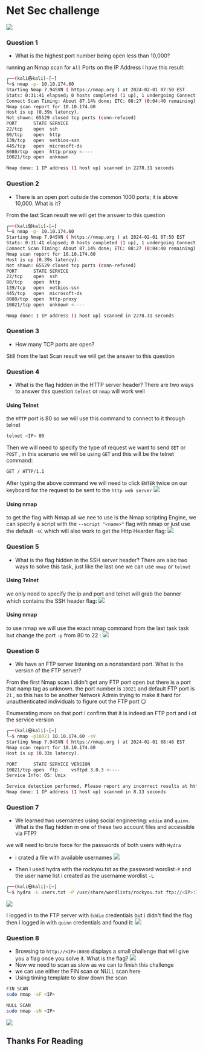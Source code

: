 # Net Sec challenge

![](https://i.imgur.com/2eH4ylG.png)

### Question 1
- What is the highest port number being open less than 10,000?

running an Nmap scan for `All` Ports on the IP Address i have this result:
```bash
┌──(kali㉿kali)-[~]
└─$ nmap -p- 10.10.174.60                                            
Starting Nmap 7.94SVN ( https://nmap.org ) at 2024-02-01 07:50 EST
Stats: 0:31:41 elapsed; 0 hosts completed (1 up), 1 undergoing Connect Scan
Connect Scan Timing: About 87.14% done; ETC: 08:27 (0:04:40 remaining)
Nmap scan report for 10.10.174.60
Host is up (0.39s latency).
Not shown: 65529 closed tcp ports (conn-refused)
PORT      STATE SERVICE
22/tcp    open  ssh
80/tcp    open  http
139/tcp   open  netbios-ssn
445/tcp   open  microsoft-ds
8080/tcp  open  http-proxy <---- 
10021/tcp open  unknown

Nmap done: 1 IP address (1 host up) scanned in 2278.31 seconds
```
### Question 2
- There is an open port outside the common 1000 ports; it is above 10,000. What is it?

From the last Scan result we will get the answer to this question
```bash
┌──(kali㉿kali)-[~]
└─$ nmap -p- 10.10.174.60                                            
Starting Nmap 7.94SVN ( https://nmap.org ) at 2024-02-01 07:50 EST
Stats: 0:31:41 elapsed; 0 hosts completed (1 up), 1 undergoing Connect Scan
Connect Scan Timing: About 87.14% done; ETC: 08:27 (0:04:40 remaining)
Nmap scan report for 10.10.174.60
Host is up (0.39s latency).
Not shown: 65529 closed tcp ports (conn-refused)
PORT      STATE SERVICE
22/tcp    open  ssh
80/tcp    open  http
139/tcp   open  netbios-ssn
445/tcp   open  microsoft-ds
8080/tcp  open  http-proxy
10021/tcp open  unknown <----

Nmap done: 1 IP address (1 host up) scanned in 2278.31 seconds
```

### Question 3 
- How many TCP ports are open?

Still from the last Scan result we will get the answer to this question

### Question 4
- What is the flag hidden in the HTTP server header?
There are two ways to answer this question `telnet` or `nmap` will work well
#### Using Telnet
the `HTTP` port is 80 so we will use this command to connect to it through telnet
```bash
telnet <IP> 80
```
Then we will need to specify the type of request we want to send `GET` or `POST` , in this scenario we will be using `GET` and this will be the telnet command:
```bash
GET / HTTP/1.1
```
After typing the above command we will need to click `ENTER` twice on our keyboard for the request to be sent to the `http web server`
![](https://i.imgur.com/dJ5QEPo.png)
#### Using nmap
to get the flag with Nmap all we nee to use is the Nmap scripting Engine, we can specify a script with the `--script "<name>"` flag with nmap or just use the default `-sC` which will also work to get the Http Hearder flag:
![](https://i.imgur.com/GCaUQ3Q.png)

### Question 5
- What is the flag hidden in the SSH server header?
There are also two ways to solve this task, just like the last one we can use `nmap` or `telnet`
#### Using Telnet 
we only need to specify the ip and port and telnet will grab the banner which contains the SSH header flag:
![](https://i.imgur.com/ZkHU5gw.png)

#### Using nmap
to use nmap we will use the exact nmap command from the last task task but change  the port `-p` from 80 to 22 :
![](https://i.imgur.com/aq8V2nw.png)


### Question 6
- We have an FTP server listening on a nonstandard port. What is the version of the FTP server?

From the first Nmap scan i didn't get any FTP port open but there is a port that namp tag as unknown.
the port number is `10021` and default FTP port is `21` , so this has to be another Network Admin trying to make it hard for unauthenticated individuals to figure out the FTP port 😏

Enumerating more on that port i confirm that it is indeed an FTP port and i ot the service version
```bash
┌──(kali㉿kali)-[~]
└─$ nmap -p10021 10.10.174.60 -sV                                    
Starting Nmap 7.94SVN ( https://nmap.org ) at 2024-02-01 08:48 EST
Nmap scan report for 10.10.174.60
Host is up (0.33s latency).

PORT      STATE SERVICE VERSION
10021/tcp open  ftp     vsftpd 3.0.3 <----
Service Info: OS: Unix

Service detection performed. Please report any incorrect results at https://nmap.org/submit/ .
Nmap done: 1 IP address (1 host up) scanned in 8.13 seconds
```

### Question 7
- We learned two usernames using social engineering: `eddie` and `quinn`. What is the flag hidden in one of these two account files and accessible via FTP?

we will need to brute force for the passwords of both users with `Hydra`
- i crated a file with available usernames
![](https://i.imgur.com/VvSnI3H.png)

- Then i used hydra with the rockyou.txt as the password wordlist`-P` and the user name list i created as the username wordlist `-L`
```bash
┌──(kali㉿kali)-[~]
└─$ hydra -L users.txt -P /usr/share/wordlists/rockyou.txt ftp://<IP>:10021
```

![](https://i.imgur.com/QGjsbsV.png)

I logged in to the FTP server with `Eddie` credentials but i didn't find the flag then i logged in with `quinn` credentials and found it:
![](https://i.imgur.com/D8a0grf.png)

### Question 8
- Browsing to `http://<IP>:8080` displays a small challenge that will give you a flag once you solve it. What is the flag?
![](https://i.imgur.com/uqly5Ir.png)
- Now we need to scan as slow as we can to finish this challenge
- we can use either the FIN scan or NULL scan here
- Using timing template to slow down the scan

```bash
FIN SCAN
sudo nmap -sF <IP>
```

```bash
NULL SCAN
sudo nmap -sN <IP>
```

![](https://i.imgur.com/qae5wxH.png)

## Thanks For Reading
